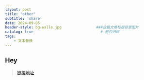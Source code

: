 ```yaml
---
layout: post
title: "other"
subtitle: 'share'
date: 2024-09-05
header-style: bg-walle.jpg                ###这篇文章标题背景图片
catalog: true 						        # 是否归档
tags:
    - 文本替换
---
```

## Hey
>[链接地址](https://txt.yydy.link:2023/)
